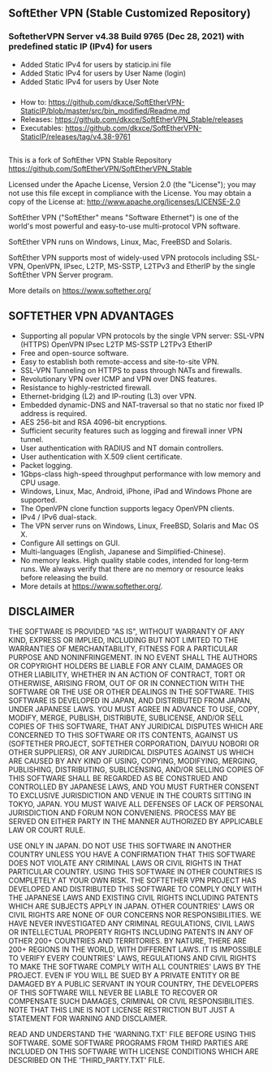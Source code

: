 ## SoftEther VPN (Stable Customized Repository)
### SoftetherVPN Server v4.38 Build 9765 (Dec 28, 2021) with predefined static IP (IPv4) for users    
- Added Static IPv4 for users by staticip.ini file
- Added Static IPv4 for users by User Name (login)
- Added Static IPv4 for users by User Note       
###
- How to: https://github.com/dkxce/SoftEtherVPN-StaticIP/blob/master/src/bin_modified/Readme.md     
- Releases: https://github.com/dkxce/SoftEtherVPN_Stable/releases
- Executables: https://github.com/dkxce/SoftEtherVPN-StaticIP/releases/tag/v4.38-9761     

##

This is a fork of SoftEther VPN Stable Repository    
https://github.com/SoftEtherVPN/SoftEtherVPN_Stable

Licensed under the Apache License, Version 2.0 (the "License");
you may not use this file except in compliance with the License.
You may obtain a copy of the License at:
http://www.apache.org/licenses/LICENSE-2.0

SoftEther VPN ("SoftEther" means "Software Ethernet") is one of the
world's most powerful and easy-to-use multi-protocol VPN software.

SoftEther VPN runs on Windows, Linux, Mac, FreeBSD and Solaris.

SoftEther VPN supports most of widely-used VPN protocols
including SSL-VPN, OpenVPN, IPsec, L2TP, MS-SSTP, L2TPv3 and EtherIP
by the single SoftEther VPN Server program.

More details on https://www.softether.org/


SOFTETHER VPN ADVANTAGES
------------------------

- Supporting all popular VPN protocols by the single VPN server:
  SSL-VPN (HTTPS)
  OpenVPN
  IPsec
  L2TP
  MS-SSTP
  L2TPv3
  EtherIP
- Free and open-source software.
- Easy to establish both remote-access and site-to-site VPN.
- SSL-VPN Tunneling on HTTPS to pass through NATs and firewalls.
- Revolutionary VPN over ICMP and VPN over DNS features.
- Resistance to highly-restricted firewall.
- Ethernet-bridging (L2) and IP-routing (L3) over VPN.
- Embedded dynamic-DNS and NAT-traversal so that no static nor
  fixed IP address is required.
- AES 256-bit and RSA 4096-bit encryptions.
- Sufficient security features such as logging and firewall inner
  VPN tunnel.
- User authentication with RADIUS and NT domain controllers.
- User authentication with X.509 client certificate.
- Packet logging.
- 1Gbps-class high-speed throughput performance with low memory and
  CPU usage.
- Windows, Linux, Mac, Android, iPhone, iPad and Windows Phone are
  supported.
- The OpenVPN clone function supports legacy OpenVPN clients.
- IPv4 / IPv6 dual-stack.
- The VPN server runs on Windows, Linux, FreeBSD, Solaris and Mac OS X.
- Configure All settings on GUI.
- Multi-languages (English, Japanese and Simplified-Chinese).
- No memory leaks. High quality stable codes, intended for long-term runs.
  We always verify that there are no memory or resource leaks before
  releasing the build.
- More details at https://www.softether.org/.



DISCLAIMER
----------

THE SOFTWARE IS PROVIDED "AS IS", WITHOUT WARRANTY OF ANY KIND,
EXPRESS OR IMPLIED, INCLUDING BUT NOT LIMITED TO THE WARRANTIES OF
MERCHANTABILITY, FITNESS FOR A PARTICULAR PURPOSE AND NONINFRINGEMENT.
IN NO EVENT SHALL THE AUTHORS OR COPYRIGHT HOLDERS BE LIABLE FOR ANY
CLAIM, DAMAGES OR OTHER LIABILITY, WHETHER IN AN ACTION OF CONTRACT,
TORT OR OTHERWISE, ARISING FROM, OUT OF OR IN CONNECTION WITH THE
SOFTWARE OR THE USE OR OTHER DEALINGS IN THE SOFTWARE.
THIS SOFTWARE IS DEVELOPED IN JAPAN, AND DISTRIBUTED FROM JAPAN,
UNDER JAPANESE LAWS. YOU MUST AGREE IN ADVANCE TO USE, COPY, MODIFY,
MERGE, PUBLISH, DISTRIBUTE, SUBLICENSE, AND/OR SELL COPIES OF THIS
SOFTWARE, THAT ANY JURIDICAL DISPUTES WHICH ARE CONCERNED TO THIS
SOFTWARE OR ITS CONTENTS, AGAINST US (SOFTETHER PROJECT, SOFTETHER
CORPORATION, DAIYUU NOBORI OR OTHER SUPPLIERS), OR ANY JURIDICAL
DISPUTES AGAINST US WHICH ARE CAUSED BY ANY KIND OF USING, COPYING,
MODIFYING, MERGING, PUBLISHING, DISTRIBUTING, SUBLICENSING, AND/OR
SELLING COPIES OF THIS SOFTWARE SHALL BE REGARDED AS BE CONSTRUED AND
CONTROLLED BY JAPANESE LAWS, AND YOU MUST FURTHER CONSENT TO
EXCLUSIVE JURISDICTION AND VENUE IN THE COURTS SITTING IN TOKYO,
JAPAN. YOU MUST WAIVE ALL DEFENSES OF LACK OF PERSONAL JURISDICTION
AND FORUM NON CONVENIENS. PROCESS MAY BE SERVED ON EITHER PARTY IN
THE MANNER AUTHORIZED BY APPLICABLE LAW OR COURT RULE.

USE ONLY IN JAPAN. DO NOT USE THIS SOFTWARE IN ANOTHER COUNTRY UNLESS
YOU HAVE A CONFIRMATION THAT THIS SOFTWARE DOES NOT VIOLATE ANY
CRIMINAL LAWS OR CIVIL RIGHTS IN THAT PARTICULAR COUNTRY. USING THIS
SOFTWARE IN OTHER COUNTRIES IS COMPLETELY AT YOUR OWN RISK. THE
SOFTETHER VPN PROJECT HAS DEVELOPED AND DISTRIBUTED THIS SOFTWARE TO
COMPLY ONLY WITH THE JAPANESE LAWS AND EXISTING CIVIL RIGHTS INCLUDING
PATENTS WHICH ARE SUBJECTS APPLY IN JAPAN. OTHER COUNTRIES' LAWS OR
CIVIL RIGHTS ARE NONE OF OUR CONCERNS NOR RESPONSIBILITIES. WE HAVE
NEVER INVESTIGATED ANY CRIMINAL REGULATIONS, CIVIL LAWS OR
INTELLECTUAL PROPERTY RIGHTS INCLUDING PATENTS IN ANY OF OTHER 200+
COUNTRIES AND TERRITORIES. BY NATURE, THERE ARE 200+ REGIONS IN THE
WORLD, WITH DIFFERENT LAWS. IT IS IMPOSSIBLE TO VERIFY EVERY
COUNTRIES' LAWS, REGULATIONS AND CIVIL RIGHTS TO MAKE THE SOFTWARE
COMPLY WITH ALL COUNTRIES' LAWS BY THE PROJECT. EVEN IF YOU WILL BE
SUED BY A PRIVATE ENTITY OR BE DAMAGED BY A PUBLIC SERVANT IN YOUR
COUNTRY, THE DEVELOPERS OF THIS SOFTWARE WILL NEVER BE LIABLE TO
RECOVER OR COMPENSATE SUCH DAMAGES, CRIMINAL OR CIVIL
RESPONSIBILITIES. NOTE THAT THIS LINE IS NOT LICENSE RESTRICTION BUT
JUST A STATEMENT FOR WARNING AND DISCLAIMER.

READ AND UNDERSTAND THE 'WARNING.TXT' FILE BEFORE USING THIS SOFTWARE.
SOME SOFTWARE PROGRAMS FROM THIRD PARTIES ARE INCLUDED ON THIS SOFTWARE
WITH LICENSE CONDITIONS WHICH ARE DESCRIBED ON THE 'THIRD_PARTY.TXT' FILE.



